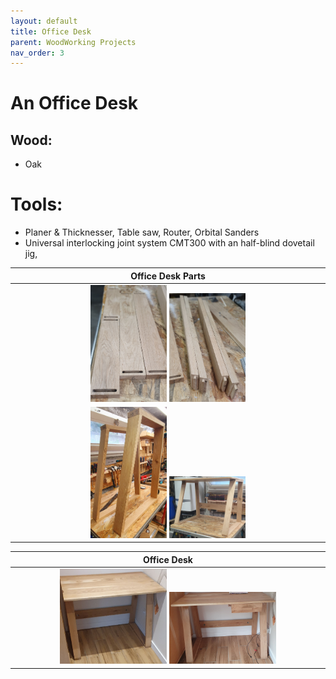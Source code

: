 ```yaml
---
layout: default
title: Office Desk
parent: WoodWorking Projects
nav_order: 3
---
```

# An Office Desk

## Wood: 
* Oak
# Tools: 
* Planer & Thicknesser, Table saw, Router, Orbital Sanders
* Universal interlocking joint system CMT300 with an half-blind dovetail jig,  

|                             Office Desk Parts                              |
|:--------------------------------------------------------------------------:|
|  <img alt="image" height="25%" src="/media/Office Desk.jpg" width="25%"/>  <img alt="image" height="25%" src="/media/Office Desk_2.jpg" width="25%"/> | 
| <img alt="image" height="25%" src="/media/Office Desk_3.jpg" width="25%"/> <img alt="image" height="25%" src="/media/Office Desk_4.jpg" width="25%"/> |

|                                Office Desk                                 |
|:--------------------------------------------------------------------------:|
| <img alt="image" height="35%" src="/media/Office Desk_5.jpg" width="35%"/>  <img alt="image" height="35%" src="/media/Office Desk_6.jpg" width="35%"/> |